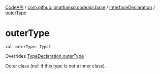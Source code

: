 [CodeAPI](../../index.md) / [com.github.jonathanxd.codeapi.base](../index.md) / [InterfaceDeclaration](index.md) / [outerType](.)

# outerType

`val outerType: Type?`

Overrides [TypeDeclaration.outerType](../-type-declaration/outer-type.md)

Outer class (null if this type is not a inner class).

